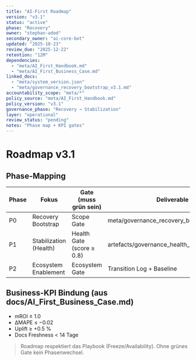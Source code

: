 ```yaml
---
title: "AI-First Roadmap"
version: "v3.1"
status: "active"
phase: "Recovery"
owner: "stephan-adod"
secondary_owner: "ai-core-bot"
updated: "2025-10-23"
review_due: "2025-12-22"
retention: "12M"
dependencies:
  - "meta/AI_First_Handbook.md"
  - "meta/AI_First_Business_Case.md"
linked_docs:
  - "meta/system_version.json"
  - "meta/governance_recovery_bootstrap_v3.1.md"
accountability_scope: "meta/*"
policy_source: "meta/AI_First_Handbook.md"
policy_version: "v3.1"
governance_phase: "Recovery → Stabilization"
layer: "operational"
review_status: "pending"
notes: "Phase map + KPI gates"
---
```


# Roadmap v3.1

## Phase-Mapping
| Phase | Fokus | Gate (muss grün sein) | Deliverable |
|------|-------|------------------------|-------------|
| P0 | Recovery Bootstrap | Scope Gate | meta/governance_recovery_bootstrap_v3.1.md |
| P1 | Stabilization (Health) | Health Gate (score ≥ 0.8) | artefacts/governance_health_index.json |
| P2 | Ecosystem Enablement | Ecosystem Gate | Transition Log + Baseline |

## Business-KPI Bindung (aus docs/AI_First_Business_Case.md)
- mROI ≥ 1.0
- ΔMAPE ≤ −0.02
- Uplift ≥ +0.5 %
- Docs Freshness < 14 Tage

> Roadmap respektiert das Playbook (Freeze/Availability). Ohne grünes Gate kein Phasenwechsel.

